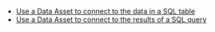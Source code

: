 - [Use a Data Asset to connect to the data in a SQL table](/docs/guides/connecting_to_your_data/fluent/database/how_to_connect_to_a_sql_table)
- [Use a Data Asset to connect to the results of a SQL query](/docs/guides/connecting_to_your_data/fluent/database/how_to_connect_to_sql_data_using_a_query)